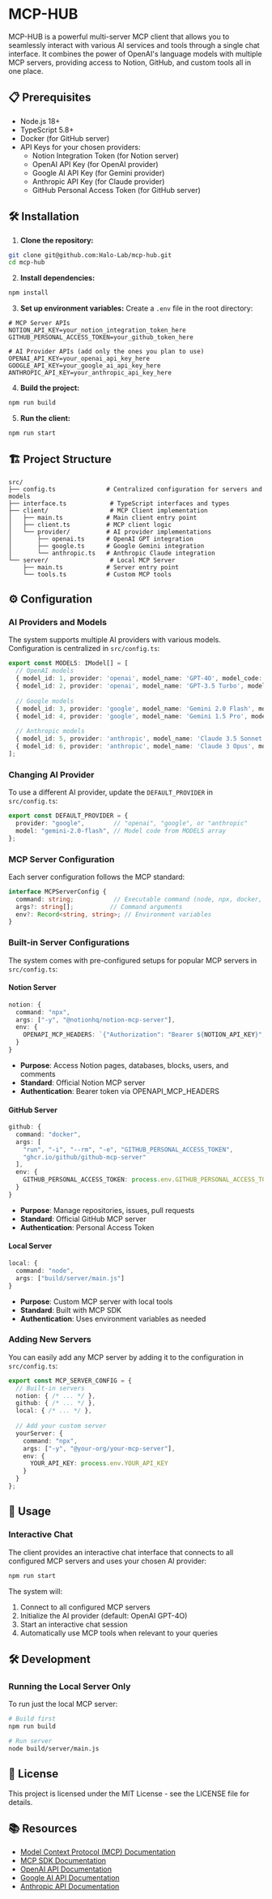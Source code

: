 # MCP-HUB
MCP-HUB is a powerful multi-server MCP client that allows you to seamlessly interact with various AI services and tools through a single chat interface. 
It combines the power of OpenAI's language models with multiple MCP servers, providing access to Notion, GitHub, and custom tools all in one place.


## 📋 Prerequisites

- Node.js 18+ 
- TypeScript 5.8+
- Docker (for GitHub server)
- API Keys for your chosen providers:
  - Notion Integration Token (for Notion server)
  - OpenAI API Key (for OpenAI provider)
  - Google AI API Key (for Gemini provider)
  - Anthropic API Key (for Claude provider)
  - GitHub Personal Access Token (for GitHub server)

## 🛠️ Installation

1. **Clone the repository:**
```bash
git clone git@github.com:Halo-Lab/mcp-hub.git
cd mcp-hub
```

2. **Install dependencies:**
```bash
npm install
```

3. **Set up environment variables:**
Create a `.env` file in the root directory:
```env
# MCP Server APIs
NOTION_API_KEY=your_notion_integration_token_here
GITHUB_PERSONAL_ACCESS_TOKEN=your_github_token_here

# AI Provider APIs (add only the ones you plan to use)
OPENAI_API_KEY=your_openai_api_key_here
GOOGLE_API_KEY=your_google_ai_api_key_here
ANTHROPIC_API_KEY=your_anthropic_api_key_here
```

4. **Build the project:**
```bash
npm run build
```

5. **Run the client:**
```bash
npm run start
```

## 🏗️ Project Structure

```
src/
├── config.ts              # Centralized configuration for servers and models
├── interface.ts            # TypeScript interfaces and types
├── client/                 # MCP Client implementation
│   ├── main.ts            # Main client entry point
│   ├── client.ts          # MCP client logic
│   └── provider/          # AI provider implementations
│       ├── openai.ts      # OpenAI GPT integration
│       ├── google.ts      # Google Gemini integration
│       └── anthropic.ts   # Anthropic Claude integration
└── server/                 # Local MCP Server
    ├── main.ts            # Server entry point
    └── tools.ts           # Custom MCP tools
```

## ⚙️ Configuration

### AI Providers and Models

The system supports multiple AI providers with various models. Configuration is centralized in `src/config.ts`:

```typescript
export const MODELS: IModel[] = [
  // OpenAI models
  { model_id: 1, provider: 'openai', model_name: 'GPT-4O', model_code: 'gpt-4o' },
  { model_id: 2, provider: 'openai', model_name: 'GPT-3.5 Turbo', model_code: 'gpt-3.5-turbo' },
  
  // Google models  
  { model_id: 3, provider: 'google', model_name: 'Gemini 2.0 Flash', model_code: 'gemini-2.0-flash' },
  { model_id: 4, provider: 'google', model_name: 'Gemini 1.5 Pro', model_code: 'gemini-1.5-pro' },
  
  // Anthropic models
  { model_id: 5, provider: 'anthropic', model_name: 'Claude 3.5 Sonnet', model_code: 'claude-3-5-sonnet-20241022' },
  { model_id: 6, provider: 'anthropic', model_name: 'Claude 3 Opus', model_code: 'claude-3-opus-20240229' },
];
```

### Changing AI Provider

To use a different AI provider, update the `DEFAULT_PROVIDER` in `src/config.ts`:

```typescript
export const DEFAULT_PROVIDER = {
  provider: "google",        // "openai", "google", or "anthropic"
  model: "gemini-2.0-flash", // Model code from MODELS array
};
```

### MCP Server Configuration

Each server configuration follows the MCP standard:

```typescript
interface MCPServerConfig {
  command: string;           // Executable command (node, npx, docker, etc.)
  args?: string[];          // Command arguments
  env?: Record<string, string>; // Environment variables
}

```

### Built-in Server Configurations

The system comes with pre-configured setups for popular MCP servers in `src/config.ts`:

#### Notion Server
```typescript
notion: {
  command: "npx",
  args: ["-y", "@notionhq/notion-mcp-server"],
  env: {
    OPENAPI_MCP_HEADERS: `{"Authorization": "Bearer ${NOTION_API_KEY}", "Notion-Version": "2022-06-28" }`
  }
}
```
- **Purpose**: Access Notion pages, databases, blocks, users, and comments
- **Standard**: Official Notion MCP server
- **Authentication**: Bearer token via OPENAPI_MCP_HEADERS

#### GitHub Server
```typescript
github: {
  command: "docker",
  args: [
    "run", "-i", "--rm", "-e", "GITHUB_PERSONAL_ACCESS_TOKEN",
    "ghcr.io/github/github-mcp-server"
  ],
  env: {
    GITHUB_PERSONAL_ACCESS_TOKEN: process.env.GITHUB_PERSONAL_ACCESS_TOKEN
  }
}
```
- **Purpose**: Manage repositories, issues, pull requests
- **Standard**: Official GitHub MCP server
- **Authentication**: Personal Access Token

#### Local Server
```typescript
local: {
  command: "node",
  args: ["build/server/main.js"]
}
```
- **Purpose**: Custom MCP server with local tools
- **Standard**: Built with MCP SDK
- **Authentication**: Uses environment variables as needed

### Adding New Servers

You can easily add any MCP server by adding it to the configuration in `src/config.ts`:

```typescript
export const MCP_SERVER_CONFIG = {
  // Built-in servers
  notion: { /* ... */ },
  github: { /* ... */ },
  local: { /* ... */ },
  
  // Add your custom server
  yourServer: {
    command: "npx",
    args: ["-y", "@your-org/your-mcp-server"],
    env: {
      YOUR_API_KEY: process.env.YOUR_API_KEY
    }
  }
};
```

## 🚀 Usage

### Interactive Chat

The client provides an interactive chat interface that connects to all configured MCP servers and uses your chosen AI provider:

```bash
npm run start
```

The system will:
1. Connect to all configured MCP servers
2. Initialize the AI provider (default: OpenAI GPT-4O)
3. Start an interactive chat session
4. Automatically use MCP tools when relevant to your queries

## 🛠️ Development

### Running the Local Server Only

To run just the local MCP server:

```bash
# Build first
npm run build

# Run server
node build/server/main.js
```

## 📝 License

This project is licensed under the MIT License - see the LICENSE file for details.

## 📚 Resources

- [Model Context Protocol (MCP) Documentation](https://modelcontextprotocol.io/)
- [MCP SDK Documentation](https://github.com/modelcontextprotocol/sdk)
- [OpenAI API Documentation](https://platform.openai.com/docs)
- [Google AI API Documentation](https://ai.google.dev/)
- [Anthropic API Documentation](https://docs.anthropic.com/)
